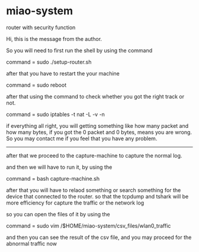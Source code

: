 # miao-system
router with security function

Hi, this is the message from the author.

So you will need to first run the shell by using the command

command = sudo ./setup-router.sh

after that you have to restart the your machine 

command = sudo reboot

after that using the command to check whether you got the right track or not.

command = sudo iptables -t nat -L -v -n

if everything all right, you will getting something like how many packet and how many bytes, if you got the 0 packet and 0 bytes, means you are wrong.
So you may contact me if you feel that you have any problem.

-----------------------------------------------------------------------------------------------------------------------------------------------------

after that we proceed to the capture-machine to capture the normal log. 

and then we will have to run it, by using the 

command = bash capture-machine.sh

after that you will have to relaod something or search something for the device that connected to the router. so that the tcpdump and tshark will be more efficiency for capture the traffic or the network log

so you can open the files of it by using the

command = sudo vim /$HOME/miao-system/csv_files/wlan0_traffic

and then you can see the result of the csv file, and you may proceed for the abnormal traffic now
